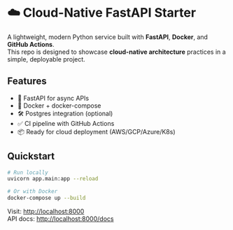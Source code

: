 # ☁️ Cloud-Native FastAPI Starter

A lightweight, modern Python service built with **FastAPI**, **Docker**, and **GitHub Actions**.  
This repo is designed to showcase **cloud-native architecture** practices in a simple, deployable project.

## Features
- 🚀 FastAPI for async APIs
- 🐳 Docker + docker-compose
- 🛠️ Postgres integration (optional)
- ✅ CI pipeline with GitHub Actions
- 📦 Ready for cloud deployment (AWS/GCP/Azure/K8s)

## Quickstart
```bash
# Run locally
uvicorn app.main:app --reload

# Or with Docker
docker-compose up --build
```

Visit: [http://localhost:8000](http://localhost:8000)  
API docs: [http://localhost:8000/docs](http://localhost:8000/docs)
